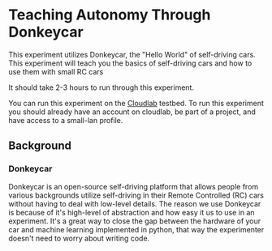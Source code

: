 # Teaching Autonomy Through Donkeycar

This experiment utilizes Donkeycar, the "Hello World" of self-driving cars. This experiment will teach you the basics of self-driving cars and how to use them with small RC cars

It should take 2-3 hours to run through this experiment.

You can run this experiment on the [Cloudlab](https://cloudlab.us/) testbed. To run this experiment you should already have an account on cloudlab, be part of a project, and have access to a small-lan profile.

## Background

### Donkeycar

Donkeycar is an open-source self-driving platform that allows people from various backgrounds utilize self-driving in their Remote Controlled (RC) cars without having to deal with low-level details. The reason we use Donkeycar is because of it's high-level of abstraction and how easy it us to use in an experiment. It's a great way to close the gap between the hardware of your car and machine learning implemented in python, that way the experimenter doesn't need to worry about writing code.
